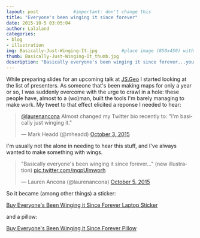 ```yaml
---
layout: post             #important: don't change this
title: "Everyone's been winging it since forever"
date: 2015-10-5 03:05:04
author: Lalaland
categories:
- blog
- illustration
img: Basically-Just-Winging-It.jpg         #place image (850x450) with this name in /assets/img/blog/ 
thumb: Basically-Just-Winging-It_thumb.jpg
description: "Basically everyone's been winging it since forever...you're not the only one."
---
```



While preparing slides for an upcoming talk at [JS.Geo](http://www.jsgeo.com/) I started looking at the list of presenters. As someone that's been making maps for only a year or so, I was suddenly overcome with the urge to crawl in a hole: these people have, almost to a (wo)man, built the tools I'm barely managing to make work. My tweet to that effect elicited a reponse I needed to hear:
<!--more-->

<blockquote class="twitter-tweet" lang="en"><p lang="en" dir="ltr"><a href="https://twitter.com/laurenancona">@laurenancona</a> Almost changed my Twitter bio recently to: &quot;I&#39;m basically just winging it.&quot;</p>&mdash; Mark Headd (@mheadd) <a href="https://twitter.com/mheadd/status/650403577261723649">October 3, 2015</a></blockquote>
<script async src="//platform.twitter.com/widgets.js" charset="utf-8"></script>

I'm usually not the alone in needing to hear this stuff, and I've always wanted to make something with wings.

<blockquote class="twitter-tweet" lang="en"><p lang="en" dir="ltr">&quot;Basically everyone&#39;s been winging it since forever...&quot; (new illustration) <a href="http://t.co/mqpUlmworh">pic.twitter.com/mqpUlmworh</a></p>&mdash; Lauren Ancona (@laurenancona) <a href="https://twitter.com/laurenancona/status/651118097693192192">October 5, 2015</a></blockquote>
<script async src="//platform.twitter.com/widgets.js" charset="utf-8"></script>

So it became (among other things) a sticker:


<div data-embed_type="product" data-shop="blue-room-co.myshopify.com" data-product_name="Everyone&#39;s Been Winging it Since Forever Laptop Sticker" data-product_handle="winging-it-sticker" data-has_image="true" data-display_size="compact" data-redirect_to="modal" data-buy_button_text="Buy now" data-buy_button_out_of_stock_text="Out of Stock" data-buy_button_product_unavailable_text="Unavailable" data-button_background_color="a7bd1b" data-button_text_color="ffffff" data-background_color="ffffff" data-product_modal="true" data-product_title_color="000000" data-next_page_button_text="Next page"></div>
<script type="text/javascript">
document.getElementById('ShopifyEmbedScript') || document.write('<script type="text/javascript" src="https://widgets.shopifyapps.com/assets/widgets/embed/client.js" id="ShopifyEmbedScript"><\/script>');
</script>
<noscript><a href="https://blue-room-co.myshopify.com/cart/11713556481:1" target="_blank">Buy Everyone&#39;s Been Winging it Since Forever Laptop Sticker</a></noscript>


and a pillow:


<div markdown="0" data-embed_type="product" data-shop="blue-room-co.myshopify.com" data-product_name="Everyone&#39;s Been Winging it Since Forever Pillow" data-product_handle="everyones-been-winging-it-since-forever-pillow" data-has_image="true" data-display_size="compact" data-redirect_to="cart" data-buy_button_text="Add to cart" data-button_background_color="7db461" data-button_text_color="ffffff" data-product_modal="false"></div>
<script type="text/javascript">
document.getElementById('ShopifyEmbedScript') || document.write('<script type="text/javascript" src="https://widgets.shopifyapps.com/assets/widgets/embed/client.js" id="ShopifyEmbedScript"><\/script>');
</script>
<noscript><a href="https://blue-room-co.myshopify.com/cart/7309159169:1" target="_blank">Buy Everyone&#39;s Been Winging it Since Forever Pillow</a></noscript>
